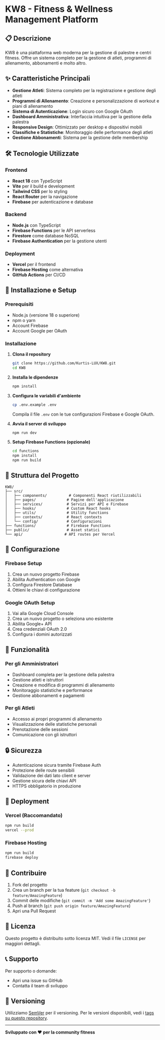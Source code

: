 # KW8 - Fitness & Wellness Management Platform

## 📋 Descrizione

KW8 è una piattaforma web moderna per la gestione di palestre e centri fitness. Offre un sistema completo per la gestione di atleti, programmi di allenamento, abbonamenti e molto altro.

## ✨ Caratteristiche Principali

- **Gestione Atleti**: Sistema completo per la registrazione e gestione degli atleti
- **Programmi di Allenamento**: Creazione e personalizzazione di workout e piani di allenamento
- **Sistema di Autenticazione**: Login sicuro con Google OAuth
- **Dashboard Amministrativa**: Interfaccia intuitiva per la gestione della palestra
- **Responsive Design**: Ottimizzato per desktop e dispositivi mobili
- **Classifiche e Statistiche**: Monitoraggio delle performance degli atleti
- **Gestione Abbonamenti**: Sistema per la gestione delle membership

## 🛠️ Tecnologie Utilizzate

### Frontend
- **React 18** con TypeScript
- **Vite** per il build e development
- **Tailwind CSS** per lo styling
- **React Router** per la navigazione
- **Firebase** per autenticazione e database

### Backend
- **Node.js** con TypeScript
- **Firebase Functions** per le API serverless
- **Firestore** come database NoSQL
- **Firebase Authentication** per la gestione utenti

### Deployment
- **Vercel** per il frontend
- **Firebase Hosting** come alternativa
- **GitHub Actions** per CI/CD

## 🚀 Installazione e Setup

### Prerequisiti
- Node.js (versione 18 o superiore)
- npm o yarn
- Account Firebase
- Account Google per OAuth

### Installazione

1. **Clona il repository**
   ```bash
   git clone https://github.com/Kurtis-LUX/KW8.git
   cd KW8
   ```

2. **Installa le dipendenze**
   ```bash
   npm install
   ```

3. **Configura le variabili d'ambiente**
   ```bash
   cp .env.example .env
   ```
   Compila il file `.env` con le tue configurazioni Firebase e Google OAuth.

4. **Avvia il server di sviluppo**
   ```bash
   npm run dev
   ```

5. **Setup Firebase Functions (opzionale)**
   ```bash
   cd functions
   npm install
   npm run build
   ```

## 📁 Struttura del Progetto

```
KW8/
├── src/
│   ├── components/          # Componenti React riutilizzabili
│   ├── pages/              # Pagine dell'applicazione
│   ├── services/           # Servizi per API e Firebase
│   ├── hooks/              # Custom React hooks
│   ├── utils/              # Utility functions
│   ├── contexts/           # React contexts
│   └── config/             # Configurazioni
├── functions/              # Firebase Functions
├── public/                 # Asset statici
└── api/                   # API routes per Vercel
```

## 🔧 Configurazione

### Firebase Setup
1. Crea un nuovo progetto Firebase
2. Abilita Authentication con Google
3. Configura Firestore Database
4. Ottieni le chiavi di configurazione

### Google OAuth Setup
1. Vai alla Google Cloud Console
2. Crea un nuovo progetto o seleziona uno esistente
3. Abilita Google+ API
4. Crea credenziali OAuth 2.0
5. Configura i domini autorizzati

## 📱 Funzionalità

### Per gli Amministratori
- Dashboard completa per la gestione della palestra
- Gestione atleti e istruttori
- Creazione e modifica di programmi di allenamento
- Monitoraggio statistiche e performance
- Gestione abbonamenti e pagamenti

### Per gli Atleti
- Accesso ai propri programmi di allenamento
- Visualizzazione delle statistiche personali
- Prenotazione delle sessioni
- Comunicazione con gli istruttori

## 🔒 Sicurezza

- Autenticazione sicura tramite Firebase Auth
- Protezione delle route sensibili
- Validazione dei dati lato client e server
- Gestione sicura delle chiavi API
- HTTPS obbligatorio in produzione

## 🚀 Deployment

### Vercel (Raccomandato)
```bash
npm run build
vercel --prod
```

### Firebase Hosting
```bash
npm run build
firebase deploy
```

## 🤝 Contribuire

1. Fork del progetto
2. Crea un branch per la tua feature (`git checkout -b feature/AmazingFeature`)
3. Commit delle modifiche (`git commit -m 'Add some AmazingFeature'`)
4. Push al branch (`git push origin feature/AmazingFeature`)
5. Apri una Pull Request

## 📄 Licenza

Questo progetto è distribuito sotto licenza MIT. Vedi il file `LICENSE` per maggiori dettagli.

## 📞 Supporto

Per supporto o domande:
- Apri una issue su GitHub
- Contatta il team di sviluppo

## 🔄 Versioning

Utilizziamo [SemVer](http://semver.org/) per il versioning. Per le versioni disponibili, vedi i [tags su questo repository](https://github.com/Kurtis-LUX/KW8/tags).

---

**Sviluppato con ❤️ per la community fitness**